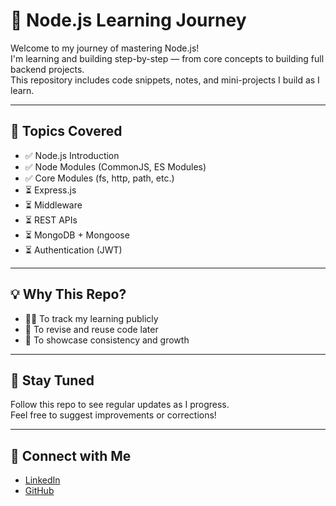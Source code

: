 # 🚀 Node.js Learning Journey

Welcome to my journey of mastering Node.js!  
I'm learning and building step-by-step — from core concepts to building full backend projects.  
This repository includes code snippets, notes, and mini-projects I build as I learn.

---

## 🧠 Topics Covered

- ✅ Node.js Introduction
- ✅ Node Modules (CommonJS, ES Modules)
- ✅ Core Modules (fs, http, path, etc.)
- ⏳ Express.js
- ⏳ Middleware
- ⏳ REST APIs
- ⏳ MongoDB + Mongoose
- ⏳ Authentication (JWT)

---

## 💡 Why This Repo?

- 👨‍💻 To track my learning publicly
- 📝 To revise and reuse code later
- 📢 To showcase consistency and growth

---

## 📌 Stay Tuned

Follow this repo to see regular updates as I progress.  
Feel free to suggest improvements or corrections!

---

## 🔗 Connect with Me

- [LinkedIn](https://www.linkedin.com/in/syed-raza-ali/)  
- [GitHub](https://github.com/the1syed)

